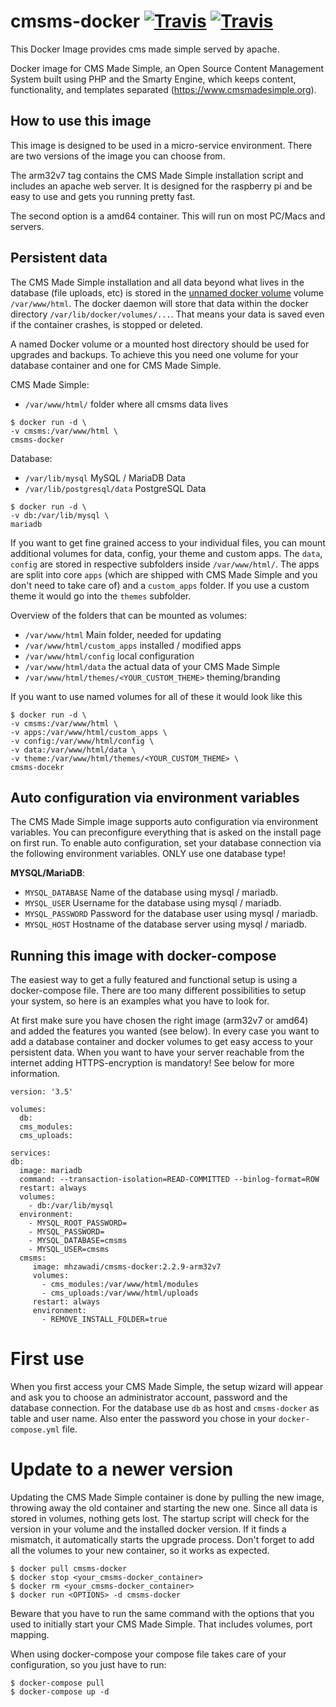 # cmsms-docker  [![Travis](https://img.shields.io/travis/com/mhzawadi/cmsms-docker/master.svg?label=amd64%20build)](https://travis-ci.org/mhzawadi/cmsms-docker) [![Travis](https://img.shields.io/travis/com/mhzawadi/cmsms-docker/2.2.10.svg?label=2.2.10amd64%20build)](https://travis-ci.org/mhzawadi/cmsms-docker)


This Docker Image provides cms made simple served by apache.

Docker image for CMS Made Simple, an Open Source Content Management System built using PHP and the Smarty Engine, which keeps content, functionality, and templates separated (<https://www.cmsmadesimple.org>).

## How to use this image
This image is designed to be used in a micro-service environment. There are two versions of the image you can choose from.

The arm32v7 tag contains the CMS Made Simple installation script and includes an apache web server. It is designed for the raspberry pi and be easy to use and gets you running pretty fast.

The second option is a amd64 container. This will run on most PC/Macs and servers.

## Persistent data
The CMS Made Simple installation and all data beyond what lives in the database (file uploads, etc) is stored in the [unnamed docker volume](https://docs.docker.com/engine/tutorials/dockervolumes/#adding-a-data-volume) volume `/var/www/html`. The docker daemon will store that data within the docker directory `/var/lib/docker/volumes/...`. That means your data is saved even if the container crashes, is stopped or deleted.

A named Docker volume or a mounted host directory should be used for upgrades and backups. To achieve this you need one volume for your database container and one for CMS Made Simple.

CMS Made Simple:
- `/var/www/html/` folder where all cmsms data lives
```console
$ docker run -d \
-v cmsms:/var/www/html \
cmsms-docker
```

Database:
- `/var/lib/mysql` MySQL / MariaDB Data
- `/var/lib/postgresql/data` PostgreSQL Data
```console
$ docker run -d \
-v db:/var/lib/mysql \
mariadb
```

If you want to get fine grained access to your individual files, you can mount additional volumes for data, config, your theme and custom apps.
The `data`, `config` are stored in respective subfolders inside `/var/www/html/`. The apps are split into core `apps` (which are shipped with CMS Made Simple and you don't need to take care of) and a `custom_apps` folder. If you use a custom theme it would go into the `themes` subfolder.

Overview of the folders that can be mounted as volumes:

- `/var/www/html` Main folder, needed for updating
- `/var/www/html/custom_apps` installed / modified apps
- `/var/www/html/config` local configuration
- `/var/www/html/data` the actual data of your CMS Made Simple
- `/var/www/html/themes/<YOUR_CUSTOM_THEME>` theming/branding

If you want to use named volumes for all of these it would look like this
```console
$ docker run -d \
-v cmsms:/var/www/html \
-v apps:/var/www/html/custom_apps \
-v config:/var/www/html/config \
-v data:/var/www/html/data \
-v theme:/var/www/html/themes/<YOUR_CUSTOM_THEME> \
cmsms-docekr
```

## Auto configuration via environment variables
The CMS Made Simple image supports auto configuration via environment variables. You can preconfigure everything that is asked on the install page on first run. To enable auto configuration, set your database connection via the following environment variables. ONLY use one database type!

__MYSQL/MariaDB__:
- `MYSQL_DATABASE` Name of the database using mysql / mariadb.
- `MYSQL_USER` Username for the database using mysql / mariadb.
- `MYSQL_PASSWORD` Password for the database user using mysql / mariadb.
- `MYSQL_HOST` Hostname of the database server using mysql / mariadb.

## Running this image with docker-compose
The easiest way to get a fully featured and functional setup is using a docker-compose file. There are too many different possibilities to setup your system, so here is an examples what you have to look for.

At first make sure you have chosen the right image (arm32v7 or amd64) and added the features you wanted (see below). In every case you want to add a database container and docker volumes to get easy access to your persistent data. When you want to have your server reachable from the internet adding HTTPS-encryption is mandatory! See below for more information.

```
version: '3.5'

volumes:
  db:
  cms_modules:
  cms_uploads:

services:
db:
  image: mariadb
  command: --transaction-isolation=READ-COMMITTED --binlog-format=ROW
  restart: always
  volumes:
    - db:/var/lib/mysql
  environment:
    - MYSQL_ROOT_PASSWORD=
    - MYSQL_PASSWORD=
    - MYSQL_DATABASE=cmsms
    - MYSQL_USER=cmsms
  cmsms:
     image: mhzawadi/cmsms-docker:2.2.9-arm32v7
     volumes:
       - cms_modules:/var/www/html/modules
       - cms_uploads:/var/www/html/uploads
     restart: always
     environment:
       - REMOVE_INSTALL_FOLDER=true
```

# First use
When you first access your CMS Made Simple, the setup wizard will appear and ask you to choose an administrator account, password and the database connection. For the database use `db` as host and `cmsms-docker` as table and user name. Also enter the password you chose in your `docker-compose.yml` file.

# Update to a newer version
Updating the CMS Made Simple container is done by pulling the new image, throwing away the old container and starting the new one. Since all data is stored in volumes, nothing gets lost. The startup script will check for the version in your volume and the installed docker version. If it finds a mismatch, it automatically starts the upgrade process. Don't forget to add all the volumes to your new container, so it works as expected.

```console
$ docker pull cmsms-docker
$ docker stop <your_cmsms-docker_container>
$ docker rm <your_cmsms-docker_container>
$ docker run <OPTIONS> -d cmsms-docker
```
Beware that you have to run the same command with the options that you used to initially start your CMS Made Simple. That includes  volumes, port mapping.

When using docker-compose your compose file takes care of your configuration, so you just have to run:

```console
$ docker-compose pull
$ docker-compose up -d
```
